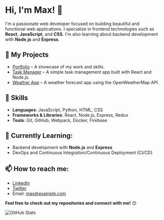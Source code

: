# Hi, I'm Max! 👋

I'm a passionate web developer focused on building beautiful and functional web applications. I specialize in frontend technologies such as **React**, **JavaScript**, and **CSS**. I'm also learning about backend development with **Node.js** and **Express**.

## 🚀 My Projects
- [Portfolio](https://github.com/MaxDev/portfolio) – A showcase of my work and skills.
- [Task Manager](https://github.com/MaxDev/task-manager) – A simple task management app built with React and Node.js.
- [Weather App](https://github.com/MaxDev/weather-app) – A weather forecast app using the OpenWeatherMap API.

## 📜 Skills
- **Languages**: JavaScript, Python, HTML, CSS
- **Frameworks & Libraries**: React, Node.js, Express, Redux
- **Tools**: Git, GitHub, Webpack, Docker, Firebase

## 🌱 Currently Learning:
- Backend development with **Node.js** and **Express**
- DevOps and Continuous Integration/Continuous Deployment (CI/CD)

## 📫 How to reach me:
- [LinkedIn](https://www.linkedin.com/in/maxdev)
- [Twitter](https://twitter.com/maxdev)
- Email: max@example.com

**Feel free to check out my repositories and connect with me!** 😊


![GitHub Stats](https://github-readme-stats.vercel.app/api?username=DominikVatoo&show_icons=true&hide_title=true&count_private=true&hide=prs&theme=radical)
